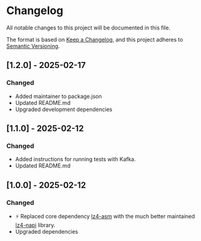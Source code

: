 # Changelog
All notable changes to this project will be documented in this file.

The format is based on [Keep a Changelog](https://keepachangelog.com/en/1.1.0/),
and this project adheres to [Semantic Versioning](https://semver.org/spec/v2.0.0.html).

## [1.2.0] - 2025-02-17
### Changed
- Added maintainer to package.json
- Updated README.md
- Upgraded development dependencies

## [1.1.0] - 2025-02-12
### Changed
- Added instructions for running tests with Kafka.
- Updated README.md

## [1.0.0] - 2025-02-12
### Changed
- ⚡️ Replaced core dependency [lz4-asm](https://www.npmjs.com/package/lz4-asm) with the much better maintained [lz4-napi](https://www.npmjs.com/package/lz4-napi) library.
- Upgraded dependencies
